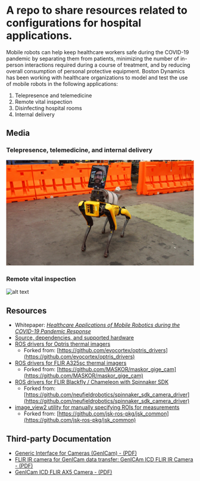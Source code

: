 # A repo to share resources related to configurations for hospital applications.

Mobile robots can help keep healthcare workers safe during the COVID-19 pandemic by separating them from patients, minimizing the number of in-person interactions required during a course of treatment, and by reducing overall consumption of personal protective equipment.
Boston Dynamics has been working with healthcare organizations to model and test the use of mobile robots in the following applications:


1.  Telepresence and telemedicine
2.  Remote vital inspection
3.  Disinfecting hospital rooms
4.  Internal delivery

## Media

### Telepresence, telemedicine, and internal delivery
![alt text](20200410-drspot-v1/20200410-drspot-v1-pitch.JPG "Assembled DrSpot")

### Remote vital inspection
![alt text](vitals_collection/drspot/docs/images/skin_temp_resp_rate_gui.gif "DrSpot GUI")

## Resources

*  Whitepaper: [*Healthcare Applications of Mobile Robotics during the COVID-19 Pandemic Response*](Applications%20of%20Mobile%20Robotics%20during%20COVID-19.pdf)
*  [Source, dependencies, and supported hardware](vitals_collection/drspot)
*  [ROS drivers for Optris thermal imagers](vitals_collection/optris_drivers)
    *  Forked from: [https://github.com/evocortex/optris_drivers](https://github.com/evocortex/optris_drivers)
*  [ROS drivers for FLIR A325sc thermal imagers](vitals_collection/maskor_gige_cam)
    *  Forked from: [https://github.com/MASKOR/maskor_gige_cam](https://github.com/MASKOR/maskor_gige_cam)
*  [ROS drivers for FLIR Blackfly / Chameleon with Spinnaker SDK](vitals_collection/spinnaker_sdk_camera_driver)
    *  Forked from: [https://github.com/neufieldrobotics/spinnaker_sdk_camera_driver](https://github.com/neufieldrobotics/spinnaker_sdk_camera_driver)
*  [image_view2 utility for manually specifying ROIs for measurements](vitals_collection/image_view2)
    *  Forked from: [https://github.com/jsk-ros-pkg/jsk_common](https://github.com/jsk-ros-pkg/jsk_common)


## Third-party Documentation

*  [Generic Interface for Cameras (GenICam) - (PDF)](vitals_collection/maskor_gige_cam/documentation/GenICam%20Standard.pdf)
*  [FLIR IR camera for GenICam data transfer: GenICAm ICD FLIR IR Camera - (PDF)](vitals_collection/maskor_gige_cam/documentation/GenICam%20ICD%20FLIR%20IR%20Camera%20-%20PC.pdf)  
*  [GenICam ICD FLIR AX5 Camera - (PDF)](vitals_collection/maskor_gige_cam/documentation/ICD%20GenICam%20ICD%20FLIR%20Ax5%20Camera%20-%20PC%20(en-US).pdf)
